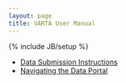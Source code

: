 ```yaml
---
layout: page
title: VARTA User Manual
---
```

{% include JB/setup %}

- [Data Submission Instructions](/user_manual/pdfs/varta_data_submission_instructions_v1_0_03Jun2020.pdf)
- [Navigating the Data Portal](/user_manual/pdfs/varta_data_portal_navigation_v1_0_11Jun2020.pdf)